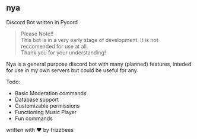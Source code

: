## nya
Discord Bot written in Pycord

> Please Note!!  
> This bot is in a very early stage of development. It is not reccomended for use at all.  
> Thank you for your understanding!  

Nya is a general purpose discord bot with many (planned) features, inteded for use in my own servers but could be useful for any.  

Todo:
-   Basic Moderation commands
-   Database support
-   Customizable permissions
-   Functioning Music Player
-   Fun commands  
  
written with ❤️ by frizzbees